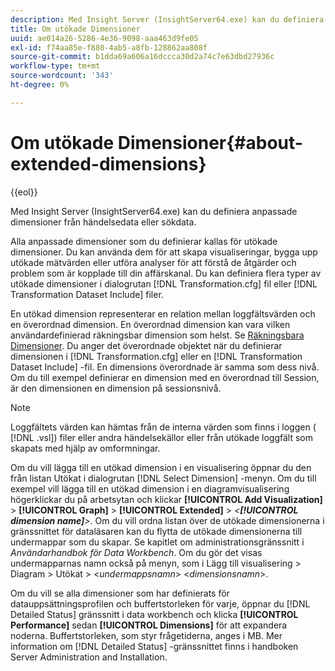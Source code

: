 ```yaml
---
description: Med Insight Server (InsightServer64.exe) kan du definiera anpassade dimensioner från händelsedata eller sökdata.
title: Om utökade Dimensioner
uuid: ae014a26-5286-4e36-9098-aaa463d9fe05
exl-id: f74aa85e-f880-4ab5-a8fb-128862aa808f
source-git-commit: b1dda69a606a16dccca30d2a74c7e63dbd27936c
workflow-type: tm+mt
source-wordcount: '343'
ht-degree: 0%

---
```


# Om utökade Dimensioner{#about-extended-dimensions}

{{eol}}

Med Insight Server (InsightServer64.exe) kan du definiera anpassade dimensioner från händelsedata eller sökdata.

Alla anpassade dimensioner som du definierar kallas för utökade dimensioner. Du kan använda dem för att skapa visualiseringar, bygga upp utökade mätvärden eller utföra analyser för att förstå de åtgärder och problem som är kopplade till din affärskanal. Du kan definiera flera typer av utökade dimensioner i dialogrutan [!DNL Transformation.cfg] fil eller [!DNL Transformation Dataset Include] filer.

En utökad dimension representerar en relation mellan loggfältsvärden och en överordnad dimension. En överordnad dimension kan vara vilken användardefinierad räkningsbar dimension som helst. Se [Räkningsbara Dimensioner](../../../home/c-dataset-const-proc/c-ex-dim/c-types-ex-dim/c-count-dim.md#concept-f28b633419494e7bbc510012dbfcc6f8). Du anger det överordnade objektet när du definierar dimensionen i [!DNL Transformation.cfg] eller en [!DNL Transformation Dataset Include] -fil. En dimensions överordnade är samma som dess nivå. Om du till exempel definierar en dimension med en överordnad till Session, är den dimensionen en dimension på sessionsnivå.

>[!NOTE]
>
>Loggfältets värden kan hämtas från de interna värden som finns i loggen ( [!DNL .vsl]) filer eller andra händelsekällor eller från utökade loggfält som skapats med hjälp av omformningar.

Om du vill lägga till en utökad dimension i en visualisering öppnar du den från listan Utökat i dialogrutan [!DNL Select Dimension] -menyn. Om du till exempel vill lägga till en utökad dimension i en diagramvisualisering högerklickar du på arbetsytan och klickar **[!UICONTROL Add Visualization]** > **[!UICONTROL Graph]** > **[!UICONTROL Extended]** > *&lt;**[!UICONTROL dimension name]**>*. Om du vill ordna listan över de utökade dimensionerna i gränssnittet för dataläsaren kan du flytta de utökade dimensionerna till undermappar som du skapar. Se kapitlet om administrationsgränssnitt i *Användarhandbok för Data Workbench*. Om du gör det visas undermapparnas namn också på menyn, som i Lägg till visualisering > Diagram > Utökat > &lt;*undermappsnamn*> &lt;*dimensionsnamn*>.

Om du vill se alla dimensioner som har definierats för datauppsättningsprofilen och buffertstorleken för varje, öppnar du [!DNL Detailed Status] gränssnitt i data workbench och klicka **[!UICONTROL Performance]** sedan **[!UICONTROL Dimensions]** för att expandera noderna. Buffertstorleken, som styr frågetiderna, anges i MB. Mer information om [!DNL Detailed Status] -gränssnittet finns i handboken Server Administration and Installation.
